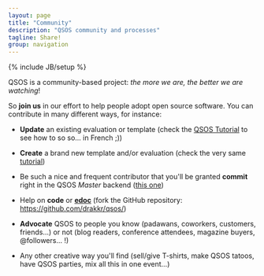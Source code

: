 ```yaml
---
layout: page
title: "Community"
description: "QSOS community and processes"
tagline: Share!
group: navigation
---
```

{% include JB/setup %}

QSOS is a community-based project: _the more we are, the better we are watching_!

So __join us__ in our effort to help people adopt open source software. You can contribute in many different ways, for instance:

* __Update__ an existing evaluation or template (check the [QSOS Tutorial](http://dist.qsos.org/qsos-tutorial-2.0_en.pdf) to see how to so so... in French ;))

* __Create__ a brand new template and/or evaluation (check the very same [tutorial](http://dist.qsos.org/qsos-tutorial-2.0_en.pdf))

* Be such a nice and frequent contributor that you'll be granted __commit__ right in the QSOS _Master_ backend ([this one](http://master.o3s.qsos.org/))

* Help on __code__ or [__edoc__](http://edoc.qsos.org) (fork the GitHub repository: <https://github.com/drakkr/qsos/>)

* __Advocate__ QSOS to people you know (padawans, coworkers, customers, friends...) or not (blog readers, conference attendees, magazine buyers, @followers... !)

* Any other creative way you'll find (sell/give T-shirts, make QSOS tatoos, have QSOS parties, mix all this in one event...)

